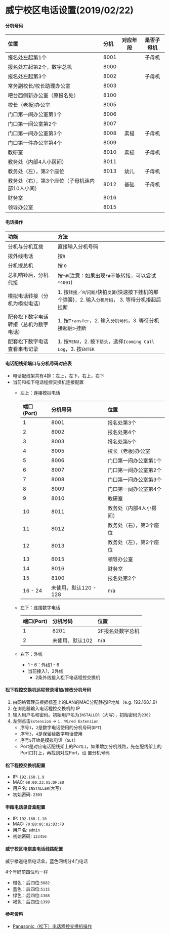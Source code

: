 # 威宁校区电话设置(2019/02/22)
  
#### 分机号码

| 位置 | 分机 | 对应年段 | 是否子母机 |
| :-- | :-- | :--: | :--: |
| 报名处左起第1个 | 8001 | | 子母机 |
| 报名处左起第2个，数字总机 | 8000 | | |
| 报名处左起第3个 | 8002 | | 子母机 |
| 常务副校长/校长助理办公室 | 8003 | | |
| 吧台西侧新办公室（原报名处） | 8100 | | |
| 校长（老板)办公室 | 8005 | | |
| 门口第一间办公室第1个 | 8006 | | |
| 门口第一间公室第2个 | 8007 | | |
| 门口第一间办公室第3个 | 8008 | 素描 | 子母机 |
| 门口第一件办公室第4个 | 8009 | | |
| 教研室 | 8010 | 素描 | 子母机 |
| 教务处（内部4人小房间）| 8011 | | |
| 教务处（左），第2个座位 | 8013 | 幼儿 | 子母机 |
| 教务处（右），第3个座位（子母机连内部10人小间）| 8012 | 基础 | 子母机 |
| 财务室 | 8016 | | |
| 领导办公室 | 8015 | | |

#### 电话操作

|  功能 | 方法 |
|  :--- | :--- |
| 分机与分机互拨 | 直接输入分机号码 |
| 拨外线电话 | 按`9` |
| 分机拨总机 | 按 `0` |
| 总机响铃后，分机代接 | 按`*#`(注意：如果出现`*#`不能转接，可以尝试`*4001`) |
| 模拟电话转接（分机为模拟电话）| 1. 按`转接`／`R`/`闪断`/快拍`叉簧`(快速按下挂机的那个弹簧)，2. 输入`分机号码`， 3. 等待分机接起后挂断 |
| 配套松下数字电话转接（总机为数字电话) | 1. 按`Transfer`，2. 输入`分机号码`，3. 等待分机接起后>挂断 |
| 配套松下数字电话查看来电记录 | 1. 按`MENU`，2. 按`下箭头`，选择`Icoming Call Log`，3. 按`ENTER` |

#### 电话配线架端口与分机号码对应表
* 电话配线架共有4排：左上，左下，右上，右下
* 当前和松下电话程控交换机连接配置
   * 左上：连接模拟电话

      | 端口(Port) | 分机号码 | 位置 |
      | :--- | :--- | :--- |
      | 1 | 8001 | 报名处第3个 |
      | 2 | 8002 | 报名处第4个 |
      | 3 | 8003 | 报名处第5个 |
      | 4 | 8005 | 校长（老板)办公室 |
      | 5 | 8006 | 门口第一间办公室第1个 |
      | 6 | 8007 | 门口第一间办公室第2个 |
      | 7 | 8008 | 门口第一间办公室第3个 |
      | 8 | 8009 | 门口第一间办公室第4个 |
      | 9 | 8010 | 教研室 |
      | 10 | 8011 | 教务处（内部4人小房间） |
      | 11 | 8012 | 教务处（右），第3个座位 |
      | 12 | 8013 | 教务处（左），第2个座位 |
      | 13 | 8015 | 领导办公室 |
      | 14 | 8016 | 财务室 |
      | 15 | 8100 | 报名处第2个 |
      | 16 - 24 | 未使用，默认120 - 128 | n/a |

   * 左下：连接数字电话

     | 端口(Port) | 分机号码 | 位置 |
     | :--- | :--- | :--- |
     | 1 | 8201 | 2F报名处数字总机 |
     | 2 | 未使用，默认102 | n/a |

   * 右下：外线
      * 1 - 6：外线1 - 6
      * 当前接入1，2外线
        * 2条外线接入松下电话程控交换机

#### 松下程控交换机远程登录增加/修改分机号码
1. 由网络管理员根据标签上的LAN的MAC分配静态IP地址（e.g. 192.168.1.9)
2. 在浏览器输入电话程控交换机的 IP
3. 输入用户名和密码。初始用户名为`INSTALLER`（大写），初始密码为`2302`
4. 左侧点击`Extension` -> `1. Wired Extension`
    * 序号`1`，`2`是数字电话使用的分机号码(`DPT`)
    * 序号`3`，`4`是保留给数字电话使用
    * 序号`5`开始是模拟电话（`SLT`）
    * Port是对应电话配线架上的Port口，如果增加分机线路，先在配线架上的Port口打上，再找到对应Port，设
置分机号码

#### 松下程控交换机配置
* IP: `192.168.1.9`
* MAC: `08:00:23:A5:DF:E0`
* 用户名: `INSTALLER`(大写)
* 初始密码: `2303`

#### 申瓯电话录音盒配置
* IP: `192.168.1.10`
* MAC: `70:B0:8C:82:D3:FD`
* 用户名: `admin`
* 初始密码: `123456`

#### 威宁校区电信盒电话线路配置
威宁楼道电信电话盒，蓝色网线分4门电话

4个号码前四位均一样

* 橙色：后四位:`5882`
* 蓝色：后四位:`5115`
* 绿色：后四位:`1388`
* 褐色：后四位:`1399`


#### 参考资料
* [Panasonic（松下）电话程控交换机操作](https://github.com/northbright/Notes/blob/master/hardware/panasonic-kx-ns300-basis/panasonic-kx-ns300-basis.md)

